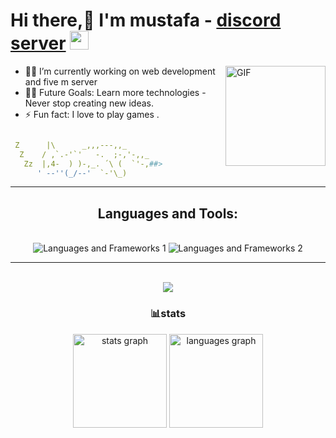 # Hi there,👋 I'm mustafa -  [discord server](https://discord.gg/5gzSW2FbyH) <img width="30px" src="https://media.tenor.com/images/3b388fe03da271d2674faf85eb7c3fcd/tenor.gif" />

<img align="right" alt="GIF" height="160px" src="https://media.giphy.com/media/du3J3cXyzhj75IOgvA/giphy.gif" />


- 👨‍💻 I’m currently working on web development and five m server
- 💪🏼 Future Goals: Learn more technologies - Never stop creating new ideas.
- ⚡ Fun fact: I love to play games .
 
```yaml                                                                      

 Z      |\      _,,,---,,_
  Z    / ,`.-'`'   -.  ;-,'-,,_
   Zz  |,4-  ) )-,_. ´\ (  `'-,##>
      ' --''(_/--'  `-'\_)                              
```

<hr />
<h2 align="center">Languages and Tools: </h2>
<br />
<div align="center">
    <img src="https://skillicons.dev/icons?i=,,html,css,vscode,github,figma" alt="Languages and Frameworks 1" />
    <img src="https://skillicons.dev/icons?i=,,python,javascript,mysql,lua,," alt="Languages and Frameworks 2" />
</div>

---


<div align="center">

<br clear="both">

<div align="center">
  <img src="https://profile-counter.glitch.me/mustafaa489/count.svg?"  />
</div>

### 📊stats

<div align="center">
  <img src="https://github-readme-stats.vercel.app/api?username=mustafaa489&hide_title=false&hide_rank=false&show_icons=true&include_all_commits=true&count_private=true&disable_animations=false&theme=dracula&locale=en&hide_border=false&order=1" height="150" alt="stats graph"  />
  <img src="https://github-readme-stats.vercel.app/api/top-langs?username=mustafaa489&locale=en&hide_title=false&layout=compact&card_width=320&langs_count=5&theme=dracula&hide_border=false&order=2" height="150" alt="languages graph"  />
</div>

###

<p align="left"></p>

###



